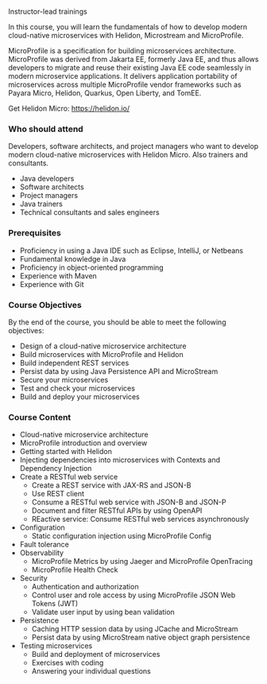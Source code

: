 Instructor-lead trainings

In this course, you will learn the fundamentals of how to develop modern cloud-native microservices with Helidon, Microstream and MicroProfile.

MicroProfile is a specification for building microservices architecture. MicroProfile was derived from Jakarta EE, formerly Java EE, and thus allows developers to migrate and reuse their existing Java EE code seamlessly in modern microservice applications. It delivers application portability of microservices across multiple MicroProfile vendor frameworks such as Payara Micro, Helidon, Quarkus, Open Liberty, and TomEE.

Get Helidon Micro: https://helidon.io/

### Who should attend

Developers, software architects, and project managers who want to develop modern cloud-native microservices with Helidon Micro. Also trainers and consultants.

* Java developers
* Software architects
* Project managers
* Java trainers
* Technical consultants and sales engineers

### Prerequisites

* Proficiency in using a Java IDE such as Eclipse, IntelliJ, or Netbeans
* Fundamental knowledge in Java
* Proficiency in object-oriented programming
* Experience with Maven
* Experience with Git

### Course Objectives

By the end of the course, you should be able to meet the following objectives:

* Design of a cloud-native microservice architecture
* Build microservices with MicroProfile and Helidon
* Build independent REST services
* Persist data by using Java Persistence API and MicroStream
* Secure your microservices
* Test and check your microservices
* Build and deploy your microservices

### Course Content

* Cloud-native microservice architecture
* MicroProfile introduction and overview
* Getting started with Helidon
* Injecting dependencies into microservices with Contexts and Dependency Injection
* Create a RESTful web service
    * Create a REST service with JAX-RS and JSON-B
    * Use REST client
    * Consume a RESTful web service with JSON-B and JSON-P
    * Document and filter RESTful APIs by using OpenAPI
    * REactive service: Consume RESTful web services asynchronously
* Configuration
    * Static configuration injection using MicroProfile Config
* Fault tolerance
* Observability
    * MicroProfile Metrics by using Jaeger and MicroProfile OpenTracing
    * MicroProfile Health Check
* Security
    * Authentication and authorization
    * Control user and role access by using MicroProfile JSON Web Tokens (JWT)
    * Validate user input by using bean validation
* Persistence
    * Caching HTTP session data by using JCache and MicroStream
    * Persist data by using MicroStream native object graph persistence
* Testing microservices
    * Build and deployment of microservices
    * Exercises with coding
    * Answering your individual questions

